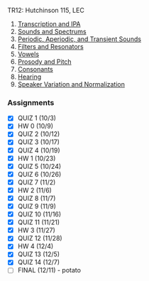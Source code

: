 TR12: Hutchinson 115, LEC
1. [Transcription and IPA](Transcription%20and%20IPA.md)
2. [Sounds and Spectrums](Sounds%20and%20Spectrums.md)
3. [Periodic, Aperiodic, and Transient Sounds](Periodic,%20Aperiodic,%20and%20Transient%20Sounds.md)
4. [Filters and Resonators](Filters%20and%20Resonators.md)
5. [Vowels](Vowels.md)
6. [Prosody and Pitch](Prosody%20and%20Pitch.md)
7. [Consonants](Consonants.md)
8. [Hearing](Hearing.md)
9. [Speaker Variation and Normalization](Speaker%20Variation%20and%20Normalization.md)
### Assignments
- [x] QUIZ 1 (10/3)
- [x] HW 0 (10/9)
- [x] QUIZ 2 (10/12)
- [x] QUIZ 3 (10/17)
- [x] QUIZ 4 (10/19)
- [x] HW 1 (10/23)
- [x] QUIZ 5 (10/24)
- [x] QUIZ 6 (10/26)
- [x] QUIZ 7 (11/2)
- [x] HW 2 (11/6)
- [x] QUIZ 8 (11/7)
- [x] QUIZ 9 (11/9)
- [x] QUIZ 10 (11/16)
- [x] QUIZ 11 (11/21)
- [x] HW 3 (11/27)
- [x] QUIZ 12 (11/28)
- [x] HW 4 (12/4)
- [x] QUIZ 13 (12/5)
- [x] QUIZ 14 (12/7)
- [ ] FINAL (12/11) - potato